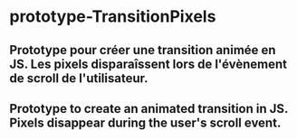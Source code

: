 # prototype-TransitionPixels
## Prototype pour créer une transition animée en JS. Les pixels disparaîssent lors de l'évènement de scroll de l'utilisateur.
## Prototype to create an animated transition in JS. Pixels disappear during the user's scroll event.
